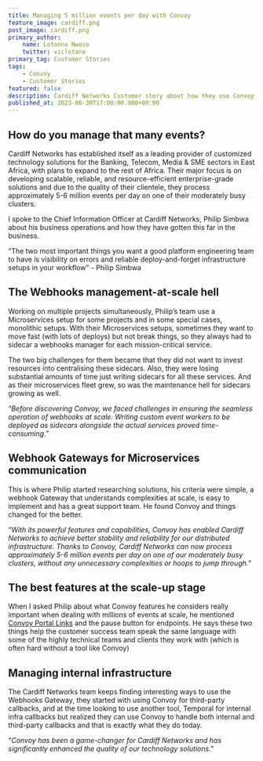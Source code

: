```yaml
---
title: Managing 5 million events per day with Convoy
feature_image: cardiff.png
post_image: cardiff.png
primary_author:
    name: Lotanna Nwose
    twitter: viclotana
primary_tag: Customer Stories
tags:
    - Convoy
    - Customer Stories
featured: false
description: Cardiff Networks Customer story about how they use Convoy to process over 5 million webhook events daily while working on various projects. 
published_at: 2023-06-30T17:00:00.000+00:00
---
```

## How do you manage that many events?

Cardiff Networks has established itself as a leading provider of customized technology solutions for the Banking, Telecom, Media & SME sectors in East Africa, with plans to expand to the rest of Africa. Their major focus is on developing scalable, reliable, and resource-efficient enterprise-grade solutions and due to the quality of their clientele, they process approximately 5-6 million events per day on one of their moderately busy clusters.

I spoke to the Chief Information Officer at Cardiff Networks, Philip Simbwa about his business operations and how they have gotten this far in the business.

“The two most important things you want a good platform engineering team to have is visibility on errors and reliable deploy-and-forget infrastructure setups in your workflow” - Philip Simbwa

## The Webhooks management-at-scale hell

Working on multiple projects simultaneously, Philip’s team use a Microservices setup for some projects and in some special cases, monolithic setups. With their Microservices setups, sometimes they want to move fast (with lots of deploys) but not break things, so they always had to sidecar a webhooks manager for each mission-critical service. 

The two big challenges for them became that they did not want to invest resources into centralising these sidecars. Also, they were losing substantial amounts of time just writing sidecars for all these services. And as their microservices fleet grew, so was the maintenance hell for sidecars growing as well.

“*Before discovering Convoy, we faced challenges in ensuring the seamless operation of webhooks at scale. Writing custom event workers to be deployed as sidecars alongside the actual services proved time-consuming.”*

## Webhook Gateways for Microservices communication

This is where Philip started researching solutions, his criteria were simple, a webhook Gateway that understands complexities at scale, is easy to implement and has a great support team. He found Convoy and things changed for the better.

“*With its powerful features and capabilities, Convoy has enabled Cardiff Networks to achieve better stability and reliability for our distributed infrastructure. Thanks to Convoy, Cardiff Networks can now process approximately 5-6 million events per day on one of our moderately busy clusters, without any unnecessary complexities or hoops to jump through.”*

## The best features at the scale-up stage

When I asked Philip about what Convoy features he considers really important when dealing with millions of events at scale, he mentioned [Convoy Portal Links](https://docs.getconvoy.io/product-manual/portal-links) and the pause button for endpoints. He says these two things help the customer success team speak the same language with some of the highly technical teams and clients they work with (which is often hard without a tool like Convoy)

## Managing internal infrastructure

The Cardiff Networks team keeps finding interesting ways to use the Webhooks Gateway, they started with using Convoy for third-party callbacks, and at the time looking to use another tool, Temporal for internal infra callbacks but realized they can use Convoy to handle both internal and third-party callbacks and that is exactly what they do today.

“*Convoy has been a game-changer for Cardiff Networks and has significantly enhanced the quality of our technology solutions."*